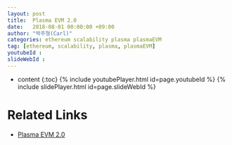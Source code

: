 ```yaml
---
layout: post
title:  Plasma EVM 2.0
date:   2018-08-01 00:00:00 +09:00
author: "박주형(Carl)"
categories: ethereum scalability plasma plasmaEVM
tag: [ethereum, scalability, plasma, plasmaEVM]
youtubeId :
slideWebId :
---
```

* content
{:toc}
{% include youtubePlayer.html id=page.youtubeId %}
{% include slidePlayer.html id=page.slideWebId %}

# Related Links
- [Plasma EVM 2.0](https://hackmd.io/m8TXSv2eSkGwsj7ni27Mag)
